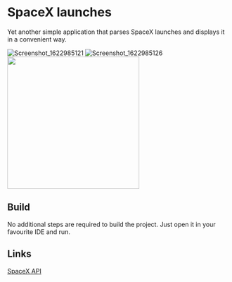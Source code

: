 # SpaceX launches

Yet another simple application that parses SpaceX launches and displays it in a convenient way.

![Screenshot_1622985121](https://user-images.githubusercontent.com/3418906/120925620-101a4e00-c6e2-11eb-891d-a5b059f16107.png)
![Screenshot_1622985126](https://user-images.githubusercontent.com/3418906/120925625-16102f00-c6e2-11eb-8fa2-554df594c5c0.png)
<img src="https://user-images.githubusercontent.com/3418906/120925625-16102f00-c6e2-11eb-8fa2-554df594c5c0.png" width="300px" height="auto">


## Build

No additional steps are required to build the project. Just open it in your favourite IDE and run.

## Links

[SpaceX API](https://github.com/r-spacex/SpaceX-API/blob/master/docs/v4/README.md)
